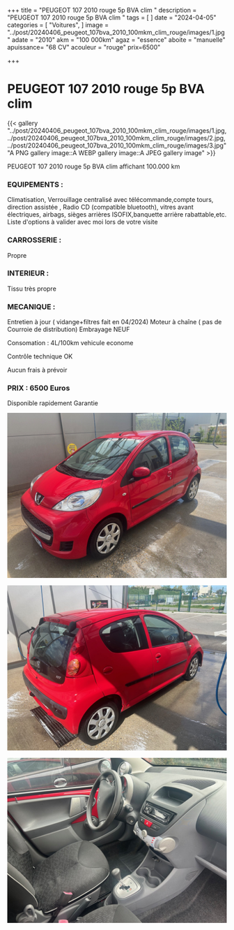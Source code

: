 +++
title = "PEUGEOT 107 2010 rouge 5p BVA clim "
description = "PEUGEOT 107 2010 rouge 5p BVA clim "
tags = [
]
date = "2024-04-05"
categories = [
    "Voitures",
]
image = "../post/20240406_peugeot_107bva_2010_100mkm_clim_rouge/images/1.jpg"
adate = "2010"
akm = "100 000km"
agaz = "essence"
aboite = "manuelle"
apuissance= "68 CV"
acouleur = "rouge"
prix=6500"

+++

# PEUGEOT 107 2010 rouge 5p BVA clim

{{< gallery  "../post/20240406_peugeot_107bva_2010_100mkm_clim_rouge/images/1.jpg,../post/20240406_peugeot_107bva_2010_100mkm_clim_rouge/images/2.jpg,../post/20240406_peugeot_107bva_2010_100mkm_clim_rouge/images/3.jpg" "A PNG gallery image::A WEBP gallery image::A JPEG gallery image" >}}
 


PEUGEOT 107 2010 rouge 5p BVA clim affichant 100.000 km


### EQUIPEMENTS :
Climatisation, Verrouillage centralisé avec télécommande,compte tours, direction assistée , Radio CD (compatible bluetooth), vitres avant électriques, airbags, sièges arrières ISOFIX,banquette arrière rabattable,etc.
Liste d'options à valider avec moi lors de votre visite


### CARROSSERIE :
Propre


### INTERIEUR :
Tissu très propre

### MECANIQUE :
Entretien à jour ( vidange+filtres fait en 04/2024)
Moteur à chaîne ( pas de Courroie de distribution)
Embrayage NEUF

Consomation : 4L/100km
vehicule econome


Contrôle technique OK 

Aucun frais à prévoir


### PRIX : 6500 Euros

Disponible rapidement
Garantie

<!-- more -->


![](images/1.jpg)

![](images/2.jpg)

![](images/3.jpg)


